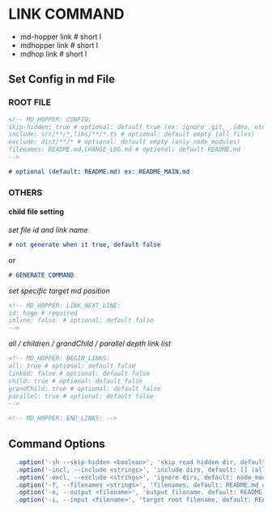 <!-- MD_HOPPER: ID: md-hopper-link -->
<!-- MD_HOPPER: TITLE: LINK COMMAND -->
<!-- MD_HOPPER: OUTPUT: README.md -->
<!-- MD_HOPPER: LOCK: true -->

# LINK COMMAND

- md-hopper link # short l
- mdhopper link # short l
- mdhop link # short l

## Set Config in md File

### ROOT FILE

```markdown
<!-- MD_HOPPER: CONFIG:
skip-hidden: true # optional: default true (ex: ignore .git, .idea, etc)
include: src/**/*,libs/**/*.ts # optional: default empty (all files)
exclude: dist/**/* # optional: default empty (only node_modules)
filenames: README.md,CHANGE_LOG.md # optional: default README.md
-->

# optional (default: README.md) ex: README_MAIN.md
```

### OTHERS

#### child file setting

_set file id and link name_

```markdown
# not generate when it true, default false
```

or

```markdown
# GENERATE COMMAND
```

_set specific target md position_

```markdown
<!-- MD_HOPPER: LINK_NEXT_LINE:
id: hoge # required
inline: false  # optional: default false
-->
```

_all / children / grandChild / parallel depth link list_

```markdown
<!-- MD_HOPPER: BEGIN_LINKS:
all: true # optional: default false
linked: false # optional: default false
child: true # optional: default false
grandChild: true # optional: default false
parallel: true # optional: default false
-->

<!-- MD_HOPPER: END_LINKS: -->
```

## Command Options

```js
  .option('-sh --skip-hidden <boolean>', 'skip read hidden dir, default: true')
  .option('-incl, --include <strings>', 'include dirs, default: [] (all files)')
  .option('-excl, --exclude <strings>', 'ignore dirs, default: node_modules only')
  .option('-f, --filenames <strings>', 'filenames, default: README.md only')
  .option('-o, --output <filename>', 'output filename. default: README.md (replace)')
  .option('-i, --input <filename>', 'target root filename, default: README.md')
```

<!-- MD_HOPPER: BEGIN_DEFINE_LINKS: -->

<!-- MD_HOPPER: END_DEFINE_LINKS: -->
